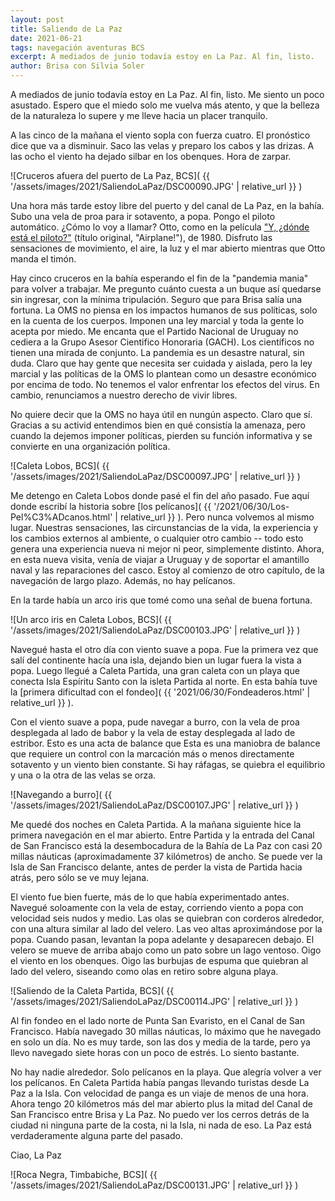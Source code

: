 ```yaml
---
layout: post
title: Saliendo de La Paz
date: 2021-06-21
tags: navegación aventuras BCS
excerpt: A mediados de junio todavía estoy en La Paz. Al fin, listo.
author: Brisa con Silvia Soler
---
```


A mediados de junio todavía estoy en La Paz. Al fin, listo.
Me siento un poco asustado. Espero que el miedo solo me vuelva más atento,
y que la belleza de la naturaleza lo supere y me lleve
hacia un placer tranquilo.

A las cinco de la mañana el viento sopla con fuerza cuatro. El pronóstico dice
que va a disminuir. Saco las velas y preparo los cabos y las drizas.
A las ocho el viento ha dejado silbar en los obenques. Hora de zarpar.

![Cruceros afuera del puerto de La Paz, BCS](
  {{ '/assets/images/2021/SaliendoLaPaz/DSC00090.JPG' | relative_url }}
)

Una hora más tarde estoy libre del puerto y del canal de La Paz, en la bahía.
Subo una vela de proa para ir sotavento, a popa. Pongo el piloto automático.
¿Cómo lo voy a llamar? Otto, como en la película
["Y, ¿dónde está el piloto?"][otto]
(título original, "Airplane!"), de 1980.
Disfruto las sensaciones de movimiento, el aire, la luz y el mar abierto
mientras que Otto manda el timón.

Hay cinco cruceros en la bahía esperando el fin de la "pandemia mania"
para volver a trabajar. Me pregunto cuánto cuesta a un buque así quedarse sin
ingresar, con la mínima tripulación. Seguro que para Brisa salía una fortuna. La
OMS no piensa en los impactos humanos de sus políticas, solo en la cuenta de
los cuerpos. Imponen una ley marcial y toda la gente lo acepta por miedo. Me
encanta que el Partido Nacional de Uruguay
no cediera a la Grupo Asesor Cientifico Honoraria (GACH).
Los científicos no tienen una mirada de conjunto.
La pandemia es un desastre natural, sin duda.  Claro que hay gente
que necesita ser cuidada y aislada, pero la ley marcial y las políticas de
la OMS lo plantean como un desastre económico por encima de todo.
No tenemos el valor enfrentar los efectos del virus. En cambio, renunciamos a
nuestro derecho de vivir libres.

No quiere decir que la OMS no haya útil en nungún aspecto.  Claro que sí.
Gracias a su activid entendimos bien en qué consistía la amenaza, pero cuando
la dejemos imponer políticas, pierden su función informativa y se convierte en
una organización política.

![Caleta Lobos, BCS](
  {{ '/assets/images/2021/SaliendoLaPaz/DSC00097.JPG' | relative_url }}
)

Me detengo en Caleta Lobos donde pasé el fin del año pasado.  Fue aquí donde
escribí la historia sobre [los pelícanos](
  {{ '/2021/06/30/Los-Pel%C3%ADcanos.html' | relative_url }}
). Pero nunca volvemos al mismo lugar. Nuestras sensaciones, las circunstancias
de la vida, la experiencia y los cambios externos al ambiente, o cualquier otro
cambio -- todo esto genera una experiencia nueva ni mejor ni peor, simplemente
distinto.  Ahora, en esta nueva visita, venía de viajar a Uruguay y de soportar
el amantillo naval y las reparaciones del casco.  Estoy al comienzo de otro
capítulo, de la navegación de largo plazo. Además, no hay pelícanos.

En la tarde
había un arco iris que tomé como una señal de buena fortuna.

![Un arco iris en Caleta Lobos, BCS](
  {{ '/assets/images/2021/SaliendoLaPaz/DSC00103.JPG' | relative_url }}
)

Navegué hasta el otro día con viento suave a popa.
Fue la primera vez que salí del continente hacía una isla, dejando bien un
lugar fuera la vista a popa.
Luego llegué a Caleta Partida,
una gran caleta con un playa que conecta Isla Espíritu Santo con la isleta
Partida al norte. En esta bahía tuve la
[primera dificultad con el fondeo](
  {{ '2021/06/30/Fondeaderos.html' | relative_url }}
).

Con el viento suave a popa, pude navegar a burro, con la vela de proa
desplegada al lado de babor y la vela de estay desplegada al lado de estribor.
Esto es una acta de balance que Esta es una maniobra de balance que requiere un
control con la marcación más o menos directamente sotavento y un viento bien
constante. Si hay ráfagas, se quiebra el equilibrio y una o la otra de las
velas se orza.

![Navegando a burro](
  {{ '/assets/images/2021/SaliendoLaPaz/DSC00107.JPG' | relative_url }}
)

Me quedé dos noches en Caleta Partida. A la mañana siguiente hice la
primera navegación en el mar abierto.  Entre Partida y la entrada del Canal de
San Francisco está la desembocadura de la Bahía de La Paz con casi
20 millas náuticas (aproximadamente 37 kilómetros) de ancho. Se puede ver
la Isla de San Francisco delante, antes de perder la vista de Partida hacia
atrás, pero sólo se ve muy lejana.

El viento fue bien fuerte, más de lo que había experimentado antes.
Navegué soloamente con la vela de estay, corriendo viento a popa con velocidad
seis nudos y medio.  Las olas se quiebran con corderos alrededor, con una
altura similar al lado del velero. Las veo altas aproximándose por la popa.
Cuando pasan, levantan la popa adelante y desaparecen debajo.  El velero se
mueve de arriba abajo como un pato sobre un lago ventoso.  Oigo el viento en
los obenques.  Oigo las burbujas de espuma que quiebran al lado del velero,
siseando como olas en retiro sobre alguna playa.

![Saliendo de la Caleta Partida, BCS](
  {{ '/assets/images/2021/SaliendoLaPaz/DSC00114.JPG' | relative_url }}
)

Al fin fondeo en el lado norte de Punta San Evaristo, en
el Canal de San Francisco. Había navegado 30 millas náuticas, lo máximo
que he navegado en solo un día. No es muy tarde, son las dos y media
de la tarde, pero ya llevo navegado siete horas con un poco de estrés.
Lo siento bastante.

No hay nadie alrededor. Solo pelícanos en la playa.
Que alegría volver a ver los pelícanos.
En Caleta Partida había pangas llevando turistas desde La Paz a la
Isla. Con velocidad de panga es un viaje de menos de una hora.
Ahora tengo 20 kilómetros más del mar abierto plus la mitad del Canal de
San Francisco entre Brisa y La Paz.
No puedo ver los cerros detrás de la ciudad ni ninguna parte de
la costa, ni la Isla, ni nada de eso. La Paz está verdaderamente
alguna parte del pasado.

Ciao, La Paz

![Roca Negra, Timbabiche, BCS](
  {{ '/assets/images/2021/SaliendoLaPaz/DSC00131.JPG' | relative_url }}
)

[otto]: https://es.wikipedia.org/wiki/Airplane! "Y, ¿dónde está el piloto?"
